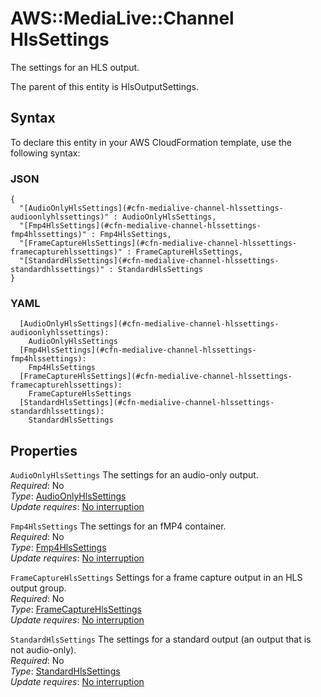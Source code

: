 # AWS::MediaLive::Channel HlsSettings<a name="aws-properties-medialive-channel-hlssettings"></a>

The settings for an HLS output\.

The parent of this entity is HlsOutputSettings\.

## Syntax<a name="aws-properties-medialive-channel-hlssettings-syntax"></a>

To declare this entity in your AWS CloudFormation template, use the following syntax:

### JSON<a name="aws-properties-medialive-channel-hlssettings-syntax.json"></a>

```
{
  "[AudioOnlyHlsSettings](#cfn-medialive-channel-hlssettings-audioonlyhlssettings)" : AudioOnlyHlsSettings,
  "[Fmp4HlsSettings](#cfn-medialive-channel-hlssettings-fmp4hlssettings)" : Fmp4HlsSettings,
  "[FrameCaptureHlsSettings](#cfn-medialive-channel-hlssettings-framecapturehlssettings)" : FrameCaptureHlsSettings,
  "[StandardHlsSettings](#cfn-medialive-channel-hlssettings-standardhlssettings)" : StandardHlsSettings
}
```

### YAML<a name="aws-properties-medialive-channel-hlssettings-syntax.yaml"></a>

```
  [AudioOnlyHlsSettings](#cfn-medialive-channel-hlssettings-audioonlyhlssettings): 
    AudioOnlyHlsSettings
  [Fmp4HlsSettings](#cfn-medialive-channel-hlssettings-fmp4hlssettings): 
    Fmp4HlsSettings
  [FrameCaptureHlsSettings](#cfn-medialive-channel-hlssettings-framecapturehlssettings): 
    FrameCaptureHlsSettings
  [StandardHlsSettings](#cfn-medialive-channel-hlssettings-standardhlssettings): 
    StandardHlsSettings
```

## Properties<a name="aws-properties-medialive-channel-hlssettings-properties"></a>

`AudioOnlyHlsSettings`  <a name="cfn-medialive-channel-hlssettings-audioonlyhlssettings"></a>
The settings for an audio\-only output\.  
*Required*: No  
*Type*: [AudioOnlyHlsSettings](aws-properties-medialive-channel-audioonlyhlssettings.md)  
*Update requires*: [No interruption](https://docs.aws.amazon.com/AWSCloudFormation/latest/UserGuide/using-cfn-updating-stacks-update-behaviors.html#update-no-interrupt)

`Fmp4HlsSettings`  <a name="cfn-medialive-channel-hlssettings-fmp4hlssettings"></a>
The settings for an fMP4 container\.  
*Required*: No  
*Type*: [Fmp4HlsSettings](aws-properties-medialive-channel-fmp4hlssettings.md)  
*Update requires*: [No interruption](https://docs.aws.amazon.com/AWSCloudFormation/latest/UserGuide/using-cfn-updating-stacks-update-behaviors.html#update-no-interrupt)

`FrameCaptureHlsSettings`  <a name="cfn-medialive-channel-hlssettings-framecapturehlssettings"></a>
Settings for a frame capture output in an HLS output group\.   
*Required*: No  
*Type*: [FrameCaptureHlsSettings](aws-properties-medialive-channel-framecapturehlssettings.md)  
*Update requires*: [No interruption](https://docs.aws.amazon.com/AWSCloudFormation/latest/UserGuide/using-cfn-updating-stacks-update-behaviors.html#update-no-interrupt)

`StandardHlsSettings`  <a name="cfn-medialive-channel-hlssettings-standardhlssettings"></a>
The settings for a standard output \(an output that is not audio\-only\)\.  
*Required*: No  
*Type*: [StandardHlsSettings](aws-properties-medialive-channel-standardhlssettings.md)  
*Update requires*: [No interruption](https://docs.aws.amazon.com/AWSCloudFormation/latest/UserGuide/using-cfn-updating-stacks-update-behaviors.html#update-no-interrupt)